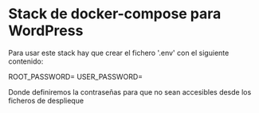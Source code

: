 # Stack de docker-compose para WordPress

Para usar este stack hay que crear el fichero '.env' con el siguiente contenido: 

ROOT_PASSWORD=
USER_PASSWORD=

Donde definiremos la contraseñas para que no sean accesibles desde los ficheros de desplieque